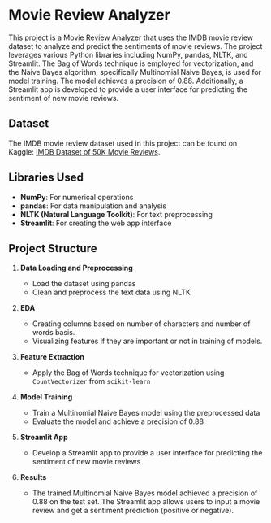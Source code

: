 # Movie Review Analyzer

This project is a Movie Review Analyzer that uses the IMDB movie review dataset to analyze and predict the sentiments of movie reviews. The project leverages various Python libraries including NumPy, pandas, NLTK, and Streamlit. The Bag of Words technique is employed for vectorization, and the Naive Bayes algorithm, specifically Multinomial Naive Bayes, is used for model training. The model achieves a precision of 0.88. Additionally, a Streamlit app is developed to provide a user interface for predicting the sentiment of new movie reviews.

## Dataset

The IMDB movie review dataset used in this project can be found on Kaggle:
[IMDB Dataset of 50K Movie Reviews](https://www.kaggle.com/datasets/lakshmi25npathi/imdb-dataset-of-50k-movie-reviews).

## Libraries Used

- **NumPy**: For numerical operations
- **pandas**: For data manipulation and analysis
- **NLTK (Natural Language Toolkit)**: For text preprocessing
- **Streamlit**: For creating the web app interface

## Project Structure

1. **Data Loading and Preprocessing**
   - Load the dataset using pandas
   - Clean and preprocess the text data using NLTK

2. **EDA**
   - Creating columns based on number of characters and number of words basis.
   - Visualizing features if they are important or not in training of models.

3. **Feature Extraction**
   - Apply the Bag of Words technique for vectorization using `CountVectorizer` from `scikit-learn`

4. **Model Training**
   - Train a Multinomial Naive Bayes model using the preprocessed data
   - Evaluate the model and achieve a precision of 0.88

5. **Streamlit App**
   - Develop a Streamlit app to provide a user interface for predicting the sentiment of new movie reviews

6. **Results**
   - The trained Multinomial Naive Bayes model achieved a precision of 0.88 on the test set. The Streamlit app allows users to input a movie review and get a sentiment prediction (positive or negative).
